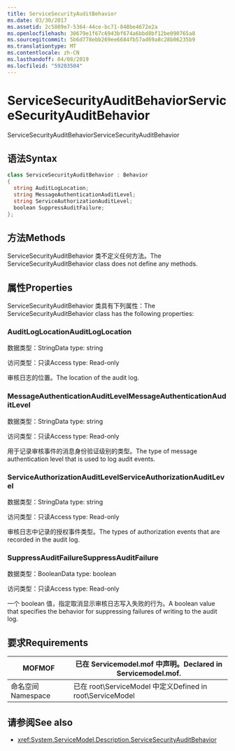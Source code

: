 ```yaml
---
title: ServiceSecurityAuditBehavior
ms.date: 03/30/2017
ms.assetid: 2c5809e7-5364-44ce-bc71-848be4672e2a
ms.openlocfilehash: 30679e1f67c6943bf674a6bbd8bf12be090765a8
ms.sourcegitcommit: 5b6d778ebb269ee6684fb57ad69a8c28b06235b9
ms.translationtype: MT
ms.contentlocale: zh-CN
ms.lasthandoff: 04/08/2019
ms.locfileid: "59203504"
---
```

# <a name="servicesecurityauditbehavior"></a><span data-ttu-id="f700f-102">ServiceSecurityAuditBehavior</span><span class="sxs-lookup"><span data-stu-id="f700f-102">ServiceSecurityAuditBehavior</span></span>
<span data-ttu-id="f700f-103">ServiceSecurityAuditBehavior</span><span class="sxs-lookup"><span data-stu-id="f700f-103">ServiceSecurityAuditBehavior</span></span>  
  
## <a name="syntax"></a><span data-ttu-id="f700f-104">语法</span><span class="sxs-lookup"><span data-stu-id="f700f-104">Syntax</span></span>  
  
```csharp  
class ServiceSecurityAuditBehavior : Behavior  
{  
  string AuditLogLocation;  
  string MessageAuthenticationAuditLevel;  
  string ServiceAuthorizationAuditLevel;  
  boolean SuppressAuditFailure;  
};  
```  
  
## <a name="methods"></a><span data-ttu-id="f700f-105">方法</span><span class="sxs-lookup"><span data-stu-id="f700f-105">Methods</span></span>  
 <span data-ttu-id="f700f-106">ServiceSecurityAuditBehavior 类不定义任何方法。</span><span class="sxs-lookup"><span data-stu-id="f700f-106">The ServiceSecurityAuditBehavior class does not define any methods.</span></span>  
  
## <a name="properties"></a><span data-ttu-id="f700f-107">属性</span><span class="sxs-lookup"><span data-stu-id="f700f-107">Properties</span></span>  
 <span data-ttu-id="f700f-108">ServiceSecurityAuditBehavior 类具有下列属性：</span><span class="sxs-lookup"><span data-stu-id="f700f-108">The ServiceSecurityAuditBehavior class has the following properties:</span></span>  
  
### <a name="auditloglocation"></a><span data-ttu-id="f700f-109">AuditLogLocation</span><span class="sxs-lookup"><span data-stu-id="f700f-109">AuditLogLocation</span></span>  
 <span data-ttu-id="f700f-110">数据类型：String</span><span class="sxs-lookup"><span data-stu-id="f700f-110">Data type: string</span></span>  
  
 <span data-ttu-id="f700f-111">访问类型：只读</span><span class="sxs-lookup"><span data-stu-id="f700f-111">Access type: Read-only</span></span>  
  
 <span data-ttu-id="f700f-112">审核日志的位置。</span><span class="sxs-lookup"><span data-stu-id="f700f-112">The location of the audit log.</span></span>  
  
### <a name="messageauthenticationauditlevel"></a><span data-ttu-id="f700f-113">MessageAuthenticationAuditLevel</span><span class="sxs-lookup"><span data-stu-id="f700f-113">MessageAuthenticationAuditLevel</span></span>  
 <span data-ttu-id="f700f-114">数据类型：String</span><span class="sxs-lookup"><span data-stu-id="f700f-114">Data type: string</span></span>  
  
 <span data-ttu-id="f700f-115">访问类型：只读</span><span class="sxs-lookup"><span data-stu-id="f700f-115">Access type: Read-only</span></span>  
  
 <span data-ttu-id="f700f-116">用于记录审核事件的消息身份验证级别的类型。</span><span class="sxs-lookup"><span data-stu-id="f700f-116">The type of message authentication level that is used to log audit events.</span></span>  
  
### <a name="serviceauthorizationauditlevel"></a><span data-ttu-id="f700f-117">ServiceAuthorizationAuditLevel</span><span class="sxs-lookup"><span data-stu-id="f700f-117">ServiceAuthorizationAuditLevel</span></span>  
 <span data-ttu-id="f700f-118">数据类型：String</span><span class="sxs-lookup"><span data-stu-id="f700f-118">Data type: string</span></span>  
  
 <span data-ttu-id="f700f-119">访问类型：只读</span><span class="sxs-lookup"><span data-stu-id="f700f-119">Access type: Read-only</span></span>  
  
 <span data-ttu-id="f700f-120">审核日志中记录的授权事件类型。</span><span class="sxs-lookup"><span data-stu-id="f700f-120">The types of authorization events that are recorded in the audit log.</span></span>  
  
### <a name="suppressauditfailure"></a><span data-ttu-id="f700f-121">SuppressAuditFailure</span><span class="sxs-lookup"><span data-stu-id="f700f-121">SuppressAuditFailure</span></span>  
 <span data-ttu-id="f700f-122">数据类型：Boolean</span><span class="sxs-lookup"><span data-stu-id="f700f-122">Data type: boolean</span></span>  
  
 <span data-ttu-id="f700f-123">访问类型：只读</span><span class="sxs-lookup"><span data-stu-id="f700f-123">Access type: Read-only</span></span>  
  
 <span data-ttu-id="f700f-124">一个 boolean 值，指定取消显示审核日志写入失败的行为。</span><span class="sxs-lookup"><span data-stu-id="f700f-124">A boolean value that specifies the behavior for suppressing failures of writing to the audit log.</span></span>  
  
## <a name="requirements"></a><span data-ttu-id="f700f-125">要求</span><span class="sxs-lookup"><span data-stu-id="f700f-125">Requirements</span></span>  
  
|<span data-ttu-id="f700f-126">MOF</span><span class="sxs-lookup"><span data-stu-id="f700f-126">MOF</span></span>|<span data-ttu-id="f700f-127">已在 Servicemodel.mof 中声明。</span><span class="sxs-lookup"><span data-stu-id="f700f-127">Declared in Servicemodel.mof.</span></span>|  
|---------|-----------------------------------|  
|<span data-ttu-id="f700f-128">命名空间</span><span class="sxs-lookup"><span data-stu-id="f700f-128">Namespace</span></span>|<span data-ttu-id="f700f-129">已在 root\ServiceModel 中定义</span><span class="sxs-lookup"><span data-stu-id="f700f-129">Defined in root\ServiceModel</span></span>|  
  
## <a name="see-also"></a><span data-ttu-id="f700f-130">请参阅</span><span class="sxs-lookup"><span data-stu-id="f700f-130">See also</span></span>

- <xref:System.ServiceModel.Description.ServiceSecurityAuditBehavior>
